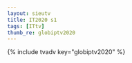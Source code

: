 ```yaml
--- 
layout: sieutv
title: IT2020 s1
tags: [ITtv]
thumb_re: globiptv2020
---
```

{% include tvadv key="globiptv2020" %} 
